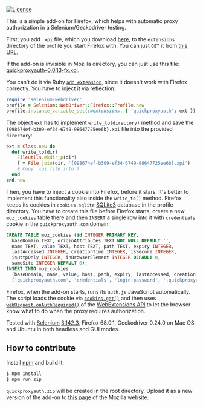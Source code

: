 [![License](https://img.shields.io/badge/license-MIT-green.svg)](https://github.com/yegor256/quickproxyauth/master/LICENSE.txt)

This is a simple add-on for Firefox, which helps with automatic
proxy authorization in a Selenium/Geckodriver testing.

First, you add `.xpi` file, which you download [here](https://addons.mozilla.org/uk/firefox/addon/quickproxyauth/),
to the `extensions` directory of the profile you start Firefox with.
You can just `GET` it from
[this URL](https://addons.mozilla.org/firefox/downloads/file/3367452/quickproxyauth-0.0.13-fx.xpi).

If the add-on is invisible in Mozilla directory, you can just use this
file: [quickproxyauth-0.0.13-fx.xpi]().

You can't do it via Ruby [`add_extension`](https://www.rubydoc.info/gems/selenium-webdriver/3.142.3/Selenium/WebDriver/Firefox/Profile),
since it doesn't work with Firefox correctly.
You have to inject it via reflection:

```ruby
require 'selenium-webdriver'
profile = Selenium::WebDriver::Firefox::Profile.new
profile.instance_variable_set(:@extensions, { 'quickproxyauth': ext })
```

The object `ext` has to implement `write_to(directory)` method and
save the `{098674ef-b309-ef34-6749-98647725ee6b}.xpi`
file into the provided `directory`:

```ruby
ext = Class.new do
  def write_to(dir)
    FileUtils.mkdir_p(dir)
    f = File.join(dir, '{098674ef-b309-ef34-6749-98647725ee6b}.xpi')
    # Copy .xpi file into f
  end
end.new
```

Then, you have to inject a cookie into Firefox, before it stars. It's better
to implement this functionality also inside the `write_to()` method. Firefox
keeps its cookies in `cookies.sqlite` [SQLite3](https://www.sqlite.org/index.html)
database in the profile directory. You
have to create this file before Firefox starts, create a new
[`moz_cookies`](http://kb.mozillazine.org/Cookies.sqlite) table there and
then `INSERT` a single row into it with `credentials` cookie in the
`quickproxyauth.com` domain:

```sql
CREATE TABLE moz_cookies (id INTEGER PRIMARY KEY,
  baseDomain TEXT, originAttributes TEXT NOT NULL DEFAULT '',
  name TEXT, value TEXT, host TEXT, path TEXT, expiry INTEGER,
  lastAccessed INTEGER, creationTime INTEGER, isSecure INTEGER,
  isHttpOnly INTEGER, inBrowserElement INTEGER DEFAULT 0,
  sameSite INTEGER DEFAULT 0);
INSERT INTO moz_cookies
  (baseDomain, name, value, host, path, expiry, lastAccessed, creationTime, isSecure, isHttpOnly)
  ('quickproxyauth.com', 'credentials', 'login:password', '.quickproxyauth.com', '/', 0, 0, 0, 0, 0);
```

Firefox, when the add-on starts, runs its `auth.js` JavaScript automatically. The
script loads the cookie via
[`cookies.get()`](https://developer.mozilla.org/en-US/docs/Mozilla/Add-ons/WebExtensions/API/cookies/get)
and then uses
[`webRequest.onAuthRequired()`](https://developer.mozilla.org/en-US/docs/Mozilla/Add-ons/WebExtensions/API/webRequest/onAuthRequired)
of the [WebExtensions API](https://developer.mozilla.org/en-US/docs/Mozilla/Add-ons/WebExtensions/API)
to let the browser know what to do when the
proxy requires authorization.

Tested with [Selenium](https://github.com/SeleniumHQ/selenium)
[3.142.3](https://rubygems.org/gems/selenium-webdriver/versions/3.142.3),
Firefox 68.0.1, Geckodriver 0.24.0 on Mac OS and Ubuntu
in both headless and GUI modes.

## How to contribute

Install [npm](https://www.npmjs.com/) and build it:

```bash
$ npm install
$ npm run zip
```

`quickproxyauth.zip` will be created in the root directory. Upload it
as a new version of the add-on to
[this page](https://addons.mozilla.org/en-US/developers/addon/quickproxyauth/versions)
of the Mozilla website.
